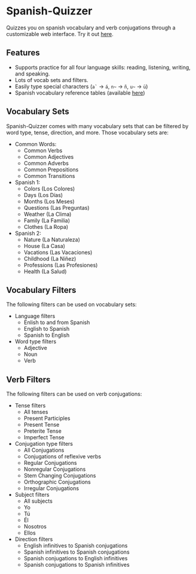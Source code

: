 # Spanish-Quizzer
Quizzes you on spanish vocabulary and verb conjugations through a customizable web interface.
Try it out [here](https://ashermorgan.github.io/Spanish-Quizzer/).

## Features
- Supports practice for all four language skills: reading, listening, writing, and speaking.
- Lots of vocab sets and filters.
- Easily type special characters (``` a` ``` → `á`, `n~` → `ñ`, `u~` → `ü`)
- Spanish vocabulary reference tables (available [here](https://ashermorgan.github.io/Spanish-Quizzer/reference.html))

## Vocabulary Sets
Spanish-Quizzer comes with many vocabulary sets that can be filtered by word type, tense, direction, and more. Those vocabulary sets are:
- Common Words:
    - Common Verbs
    - Common Adjectives
    - Common Adverbs
    - Common Prepositions
    - Common Transitions
- Spanish 1:
    - Colors (Los Colores)
    - Days (Los Días)
    - Months (Los Meses)
    - Questions (Las Preguntas)
    - Weather (La Clima)
    - Family (La Familia)
    - Clothes (La Ropa)
- Spanish 2:
    - Nature (La Naturaleza)
    - House (La Casa)
    - Vacations (Las Vacaciones)
    - Childhood (La Niñez)
    - Professions (Las Profesiones)
    - Health (La Salud)

## Vocabulary Filters
The following filters can be used on vocabulary sets:
- Language filters
  - Enlish to and from Spanish
  - English to Spanish
  - Spanish to English
- Word type filters
  - Adjective
  - Noun
  - Verb

## Verb Filters
The following filters can be used on verb conjugations:
- Tense filters
  - All tenses
  - Present Participles
  - Present Tense
  - Preterite Tense
  - Imperfect Tense
- Conjugation type filters
  - All Conjugations
  - Conjugations of reflexive verbs
  - Regular Conjugations
  - Nonregular Conjugations
  - Stem Changing Conjugations
  - Orthographic Conjugations
  - Irregular Conjugations
- Subject filters
  - All subjects
  - Yo
  - Tú
  - Él
  - Nosotros
  - Ellos
- Direction filters
  - English infinitives to Spanish conjugations
  - Spanish infinitives to Spanish conjugations
  - Spanish conjugations to English infinitives
  - Spanish conjugations to Spanish infinitives
